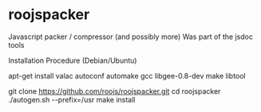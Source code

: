 # roojspacker
Javascript packer / compressor (and possibly more) Was part of the jsdoc tools

Installation Procedure (Debian/Ubuntu)

apt-get install valac autoconf automake gcc libgee-0.8-dev make libtool

git clone https://github.com/roojs/roojspacker.git
cd roojspacker
./autogen.sh --prefix=/usr
make install